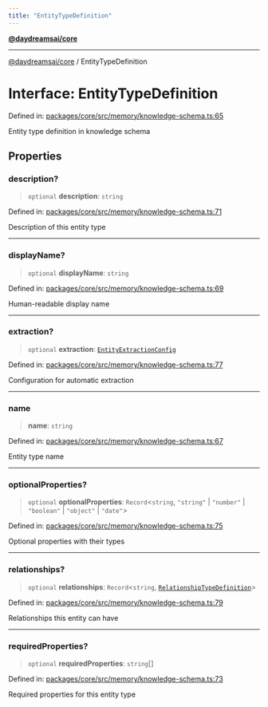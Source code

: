 ```yaml
---
title: "EntityTypeDefinition"
---
```


[**@daydreamsai/core**](./api-reference.md)

***

[@daydreamsai/core](./api-reference.md) / EntityTypeDefinition

# Interface: EntityTypeDefinition

Defined in: [packages/core/src/memory/knowledge-schema.ts:65](https://github.com/dojoengine/daydreams/blob/95678f46ea3908883ec80d853a28c9f23ca4f5c2/packages/core/src/memory/knowledge-schema.ts#L65)

Entity type definition in knowledge schema

## Properties

### description?

> `optional` **description**: `string`

Defined in: [packages/core/src/memory/knowledge-schema.ts:71](https://github.com/dojoengine/daydreams/blob/95678f46ea3908883ec80d853a28c9f23ca4f5c2/packages/core/src/memory/knowledge-schema.ts#L71)

Description of this entity type

***

### displayName?

> `optional` **displayName**: `string`

Defined in: [packages/core/src/memory/knowledge-schema.ts:69](https://github.com/dojoengine/daydreams/blob/95678f46ea3908883ec80d853a28c9f23ca4f5c2/packages/core/src/memory/knowledge-schema.ts#L69)

Human-readable display name

***

### extraction?

> `optional` **extraction**: [`EntityExtractionConfig`](./EntityExtractionConfig.md)

Defined in: [packages/core/src/memory/knowledge-schema.ts:77](https://github.com/dojoengine/daydreams/blob/95678f46ea3908883ec80d853a28c9f23ca4f5c2/packages/core/src/memory/knowledge-schema.ts#L77)

Configuration for automatic extraction

***

### name

> **name**: `string`

Defined in: [packages/core/src/memory/knowledge-schema.ts:67](https://github.com/dojoengine/daydreams/blob/95678f46ea3908883ec80d853a28c9f23ca4f5c2/packages/core/src/memory/knowledge-schema.ts#L67)

Entity type name

***

### optionalProperties?

> `optional` **optionalProperties**: `Record`\<`string`, `"string"` \| `"number"` \| `"boolean"` \| `"object"` \| `"date"`\>

Defined in: [packages/core/src/memory/knowledge-schema.ts:75](https://github.com/dojoengine/daydreams/blob/95678f46ea3908883ec80d853a28c9f23ca4f5c2/packages/core/src/memory/knowledge-schema.ts#L75)

Optional properties with their types

***

### relationships?

> `optional` **relationships**: `Record`\<`string`, [`RelationshipTypeDefinition`](./RelationshipTypeDefinition.md)\>

Defined in: [packages/core/src/memory/knowledge-schema.ts:79](https://github.com/dojoengine/daydreams/blob/95678f46ea3908883ec80d853a28c9f23ca4f5c2/packages/core/src/memory/knowledge-schema.ts#L79)

Relationships this entity can have

***

### requiredProperties?

> `optional` **requiredProperties**: `string`[]

Defined in: [packages/core/src/memory/knowledge-schema.ts:73](https://github.com/dojoengine/daydreams/blob/95678f46ea3908883ec80d853a28c9f23ca4f5c2/packages/core/src/memory/knowledge-schema.ts#L73)

Required properties for this entity type
